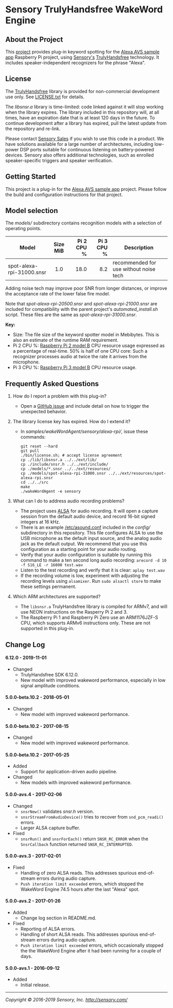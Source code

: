 # Sensory TrulyHandsfree WakeWord Engine


## About the Project

This [project][] provides plug-in keyword spotting for the
[Alexa AVS sample app][alexa] Raspberry Pi project, using
[Sensory's][sensory] [TrulyHandsfree][thf] technology. It includes
speaker-independent recognizers for the phrase "Alexa".

## License

The [TrulyHandsfree][thf] library is provided for non-commercial
development use only. See [LICENSE.txt](LICENSE.txt) for details.

The *libsnsr.a* library is time-limited: code linked
against it will stop working when the library expires. The library included
in this repository will, at all times, have an expiration date that is at
least 120 days in the future. To continue development after a library has
expired, pull the latest update from the repository and re-link.

Please contact [Sensory Sales][sales] if you wish to use this code in a product.
We have solutions available for a large number of architectures,
including low-power DSP ports suitable for continuous listening on
battery-powered devices. Sensory also offers additional technologies, such
as enrolled speaker-specific triggers and speaker verification.


## Getting Started

This project is a plug-in for the [Alexa AVS sample app][alexa] project.
Please follow the build and configuration instructions for that project.

## Model selection

The *models/* subdirectory contains recognition models with a selection of
operating points.


Model | Size MiB |Pi 2 CPU % |Pi 3 CPU %|Description
------|:--------:|----------:|---------:|-----------
spot-alexa-rpi-31000.snsr|1.0|18.0|8.2|recommended for use without noise tech

Adding noise tech may improve poor SNR from longer distances, or improve
the acceptance rate of the lower false fire model.

Note that *spot-alexa-rpi-20500.snsr* and *spot-alexa-rpi-21000.snsr* are
included for compatibility with the parent project's *automated_install.sh*
script. These files are the same as *spot-alexa-rpi-31000.snsr*.

**Key:**

  * Size: The file size of the keyword spotter model in Mebibytes.
    This is also an estimate of the runtime RAM requirement.
  * Pi 2 CPU %: [Raspberry Pi 2 model B][2B] CPU resource usage
    expressed as a percentage of real-time.
    50% is half of one CPU core: Such a recognizer
    processes audio at twice the rate it arrives from the microphone.
  * Pi 3 CPU %: [Raspberry Pi 3 model B][3B] CPU resource usage.

## Frequently Asked Questions

1. How do I report a problem with this plug-in?
    * Open a [GitHub issue][issue] and include detail on how to
      trigger the unexpected behavior.

1. The library license key has expired. How do I extend it?
    * In *samples/wakeWordAgent/sensory/alexa-rpi/*, issue these commands:

        ```
        git reset --hard
        git pull
        ./bin/license.sh; # accept license agreement
        cp ./lib/libsnsr.a ../../ext/lib/
        cp ./include/snsr.h ../../ext/include/
        cp ./models/*.snsr ../../ext/resources/
        cp ./models/spot-alexa-rpi-31000.snsr ../../ext/resources/spot-alexa-rpi.snsr
        cd ../../src
        make
        ./wakeWordAgent -e sensory
        ```

1. What can I do to address audio recording problems?
    * The project uses [ALSA][] for audio recording. It will open a
      capture session from the default audio device, and record 16-bit signed
      integers at 16 kHz.
    * There is an example [/etc/asound.conf][alsacfg] included in the
      *config/* subdirectory in this repository.  This file configures ALSA
      to use the USB microphone as the default input source, and the analog
      audio jack as the default output.  We recommend that you use this
      configuration as a starting point for your audio routing.
    * Verify that your audio configuration is suitable by running this
      command to make a ten second long audio recording:
      `arecord -d 10 -f S16_LE -r 16000 test.wav`
    * Listen to the test recording and verify that it is clear:
      `aplay test.wav`
    * If the recording volume is low, experiment with adjusting the recording
      levels using `alsamixer`. Run `sudo alsactl store` to make these
      settings permanent.

1. Which ARM architectures are supported?
    * The `libsnsr.a` TrulyHandsfree library is compiled for ARMv7, and will
      use NEON instructions on the Rasperry Pi 2 and 3.
    * The Raspberry Pi 1 and Raspberry Pi Zero use an ARM1176JZF-S CPU,
      which supports ARMv6 instructions only. These are not supported in
      this plug-in.


## Change Log

#### 6.12.0 - 2019-11-01
* Changed
    - TrulyHandsfree SDK 6.12.0.
    - New model with improved wakeword performance, especially in low
      signal amplitude conditions.

#### 5.0.0-beta.10.2 - 2018-05-01
* Changed
    - New model with improved wakeword performance.

#### 5.0.0-beta.10.2 - 2017-08-15
* Changed
    - New model with improved wakeword performance.

#### 5.0.0-beta.10.2 - 2017-05-25
* Added
    - Support for application-driven audio pipeline.
* Changed
    - New models with improved wakeword performance.

#### 5.0.0-avs.4 - 2017-02-06
* Changed
    - `snsrNew()` validates *snsr.h* version.
    - `snsrStreamFromAudioDevice()` tries to recover from
      `snd_pcm_readi()` errors.
    - Larger ALSA capture buffer.
* Fixed
    - `snsrRun()` and `snsrForEach()` return `SNSR_RC_ERROR` when
      the `SnsrCallback` function returned `SNSR_RC_INTERRUPTED`.

#### 5.0.0-avs.3 - 2017-02-01
* Fixed
    - Handling of zero ALSA reads. This addresses spurious end-of-stream
      errors during audio capture.
    - `Push iteration limit exceeded` errors, which stopped the
      WakeWord Engine 74.5 hours after the last "Alexa" spot.

#### 5.0.0-avs.2 - 2017-01-26
* Added
    - Change log section in README.md.
* Fixed
    - Reporting of ALSA errors.
    - Handling of short ALSA reads. This addresses spurious
      end-of-stream errors during audio capture.
    - `Push iteration limit exceeded` errors, which occasionally stopped the
      the WakeWord Engine after it had been running for a couple of days.

#### 5.0.0-avs.1 - 2016-09-12
* Added
    - Initial release.

---------
*Copyright &copy; 2016-2019 Sensory, Inc. http://sensory.com/*

[alexa]:   https://github.com/alexa/alexa-avs-sample-app

[sensory]: http://sensory.com/
[sales]:   http://www.sensory.com/support/contact/us-sales/
[thf]:     http://www.sensory.com/products/technologies/trulyhandsfree/
[project]: https://github.com/sensory/alexa-rpi
[issue]:   https://github.com/sensory/alexa-rpi/issues

[dBA]:     https://en.wikipedia.org/wiki/A-weighting
[SNR]:     https://en.wikipedia.org/wiki/Signal-to-noise_ratio
[2B]:      https://www.raspberrypi.org/products/raspberry-pi-2-model-b/
[3B]:      https://www.raspberrypi.org/products/raspberry-pi-3-model-b/
[rj]:      https://www.raspberrypi.org/downloads/raspbian/
[ALSA]:    http://www.alsa-project.org/
[alsamix]: http://askubuntu.com/questions/50067/howto-save-alsamixer-settings
[alsacfg]: http://www.alsa-project.org/main/index.php/Asoundrc
